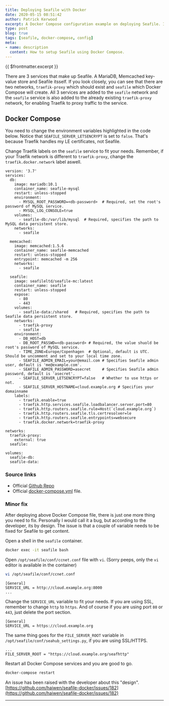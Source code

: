 ```yaml
---
title: Deploying Seafile with Docker
date: 2020-05-15 08:51:42
author: Patrick Kerwood
excerpt: A Docker Compose configuration example on deploying Seafile. In this example I'll deploy it in a Traefik proxy network and with the appropriate Traefik labels.
type: post
blog: true
tags: [seafile, docker-compose, config]
meta:
- name: description
  content: How to setup Seafile using Docker Compose.
---
```

{{ $frontmatter.excerpt }}

There are 3 services that make up Seafile. A MariaDB, Memcached key-value store and Seafile itsself. If you look closely, you can see that there are two networks, `traefik-proxy` which should exist and `seafile` which Docker Compose will create. All 3 services are added to the `seafile` network and the `seafile` service is also added to the already existing `traefik-proxy` network, for enabling Traefik to proxy traffic to the service.

## Docker Compose
You need to change the environment variables highlighted in the code below. Notice that `SEAFILE_SERVER_LETSENCRYPT` is set to `false`. That's because Traefik handles my LE certificates, not Seafile.

Change Traefik labels on the `seafile` service to fit your needs. Remember, if your Traefik network is different to `traefik-proxy`, change the `traefik.docker.network` label aswell.

```yaml{8,37-40,42,45-49}
version: '3.7'
services:
  db:
    image: mariadb:10.1
    container_name: seafile-mysql
    restart: unless-stopped
    environment:
      - MYSQL_ROOT_PASSWORD=<db-password>  # Required, set the root's password of MySQL service.
      - MYSQL_LOG_CONSOLE=true
    volumes:
      - seafile-db:/var/lib/mysql  # Required, specifies the path to MySQL data persistent store.
    networks:
      - seafile

  memcached:
    image: memcached:1.5.6
    container_name: seafile-memcached
    restart: unless-stopped
    entrypoint: memcached -m 256
    networks:
      - seafile

  seafile:
    image: seafileltd/seafile-mc:latest
    container_name: seafile
    restart: unless-stopped
    expose:
      - 80
      - 443
    volumes:
      - seafile-data:/shared   # Required, specifies the path to Seafile data persistent store.
    networks:
      - traefik-proxy
      - seafile
    environment:
      - DB_HOST=db
      - DB_ROOT_PASSWD=<db-password> # Required, the value shuold be root's password of MySQL service.
      - TIME_ZONE=Europe/Copenhagen  # Optional, default is UTC. Should be uncomment and set to your local time zone.
      - SEAFILE_ADMIN_EMAIL=your@email.com # Specifies Seafile admin user, default is 'me@example.com'.
      - SEAFILE_ADMIN_PASSWORD=asecret     # Specifies Seafile admin password, default is 'asecret'.
      - SEAFILE_SERVER_LETSENCRYPT=false   # Whether to use https or not.
      - SEAFILE_SERVER_HOSTNAME=cloud.example.org # Specifies your domainname
    labels:
      - traefik.enable=true
      - traefik.http.services.seafile.loadbalancer.server.port=80
      - traefik.http.routers.seafile.rule=Host(`cloud.example.org`)
      - traefik.http.routers.seafile.tls.certresolver=le
      - traefik.http.routers.seafile.entrypoints=websecure
      - traefik.docker.network=traefik-proxy

networks:
  traefik-proxy:
    external: true
  seafile:

volumes:
  seafile-db:
  seafile-data:
```

### Source links
  - Official [Github Repo](https://github.com/haiwen/seafile-docker)
  - Official [docker-compose.yml](https://download.seafile.com/d/320e8adf90fa43ad8fee/files/?p=/docker/docker-compose.yml) file.

### Minor fix
After deploying above Docker Compose file, there is just one more thing you need to fix. Personally I would call it a bug, but according to the developer, its by design. The issue is that a couple of variable needs to be fixed for Seafile to get content.

Open a shell in the `seafile` container.
```sh
docker exec -it seafile bash
```

Open `/opt/seafile/conf/ccnet.conf` file with `vi`. (Sorry peeps, only the `vi` editor is available in the container)
```sh
vi /opt/seafile/conf/ccnet.conf
```

```
[General]
SERVICE_URL = http://cloud.example.org:8000
...
```

Change the `SERVICE_URL` variable to fit your needs. If you are using SSL, remember to change `http` to `https`. And of course if you are using port `80` or `443`, just delete the port section.
```
[General]
SERVICE_URL = https://cloud.example.org
```

The same thing goes for the `FILE_SERVER_ROOT` variable in `/opt/seafile/conf/seahub_settings.py`, if you are using SSL/HTTPS.
```
...
FILE_SERVER_ROOT = "https://cloud.example.org/seafhttp"
```

Restart all Docker Compose services and you are good to go.
```sh
docker-compose restart
```

An issue has been raised with the developer about this "design".
 [https://github.com/haiwen/seafile-docker/issues/182](https://github.com/haiwen/seafile-docker/issues/182)

---